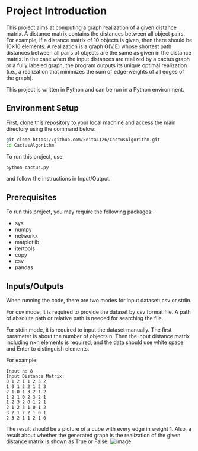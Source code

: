 # Project Introduction

This project aims at computing a graph realization of a given distance matrix. A distance matrix contains the distances between all object pairs. For example, if a distance matrix of 10 objects is given, then there should be 10×10 elements. A realization is a graph G(V,E) whose shortest path distances between all pairs of objects are the same as given in the distance matrix. In the case when the input distances are realized by a cactus graph or a fully labeled graph, the program outputs its unique optimal realization (i.e., a realization that minimizes the sum of edge-weights of all edges of the graph).

This project is written in Python and can be run in a Python environment.

## Environment Setup

First, clone this repository to your local machine and access the main directory using the command below:

```bash
git clone https://github.com/keita1126/CactusAlgorithm.git
cd CactusAlgorithm
```

To run this project, use:

```bash
python cactus.py
```

and follow the instructions in Input/Output.

## Prerequisites

To run this project, you may require the following packages:

- sys
- numpy
- networkx
- matplotlib
- itertools
- copy
- csv
- pandas

## Inputs/Outputs

When running the code, there are two modes for input dataset: csv or stdin.

For csv mode, it is required to provide the dataset by csv format file. A path of absolute path or relative path is needed for searching the file.

For stdin mode, it is required to input the dataset manually. The first parameter is about the number of objects n. Then the input distance matrix including n×n elements is required, and the data should use white space and Enter to distinguish elements.

For example:

```
Input n: 8
Input Distance Matrix: 
0 1 2 1 1 2 3 2
1 0 1 2 2 1 2 3
2 1 0 1 3 2 1 2
1 2 1 0 2 3 2 1
1 2 3 2 0 1 2 1
2 1 2 3 1 0 1 2
3 2 1 2 2 1 0 1
2 3 2 1 1 2 1 0
```

The result should be a picture of a cube with every edge in weight 1. Also, a result about whether the generated graph is the realization of the given distance matrix is shown as True or False.
![image](https://github.com/keita1126/CactusAlgorithm/assets/31284538/7ed85f02-f9ba-46c3-b171-0a8f417fea2a)

